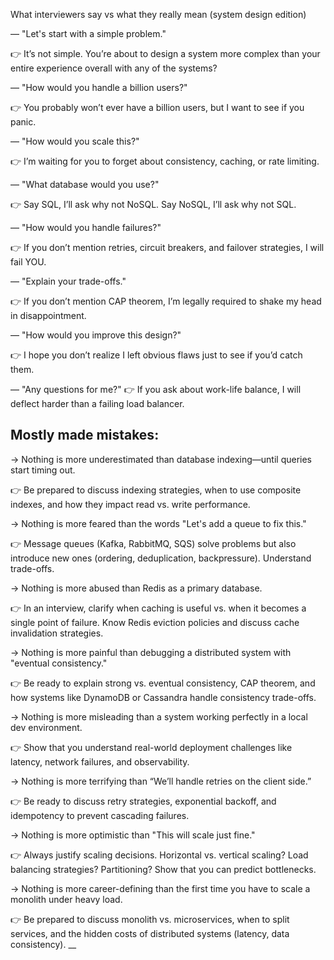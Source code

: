 What interviewers say vs what they really mean (system design edition) 



— "Let's start with a simple problem." 

👉 It’s not simple. You’re about to design a system more complex than your entire experience overall with any of the systems?

— "How would you handle a billion users?" 

👉 You probably won’t ever have a billion users, but I want to see if you panic. 

— "How would you scale this?" 

👉 I’m waiting for you to forget about consistency, caching, or rate limiting. 

— "What database would you use?" 

👉 Say SQL, I’ll ask why not NoSQL. Say NoSQL, I’ll ask why not SQL. 

— "How would you handle failures?" 

👉 If you don’t mention retries, circuit breakers, and failover strategies, I will fail YOU. 

— "Explain your trade-offs." 

👉 If you don’t mention CAP theorem, I’m legally required to shake my head in disappointment. 

— "How would you improve this design?" 

👉 I hope you don’t realize I left obvious flaws just to see if you’d catch them. 

— "Any questions for me?" 
👉 If you ask about work-life balance, I will deflect harder than a failing load balancer. 

## Mostly made mistakes:

→ Nothing is more underestimated than database indexing—until queries start timing out. 

👉  Be prepared to discuss indexing strategies, when to use composite indexes, and how they impact read vs. write performance. 

→  Nothing is more feared than the words "Let's add a queue to fix this." 

👉  Message queues (Kafka, RabbitMQ, SQS) solve problems but also introduce new ones (ordering, deduplication, backpressure). Understand trade-offs. 

→  Nothing is more abused than Redis as a primary database. 

👉  In an interview, clarify when caching is useful vs. when it becomes a single point of failure. Know Redis eviction policies and discuss cache invalidation strategies. 

→  Nothing is more painful than debugging a distributed system with "eventual consistency." 

👉  Be ready to explain strong vs. eventual consistency, CAP theorem, and how systems like DynamoDB or Cassandra handle consistency trade-offs. 

→  Nothing is more misleading than a system working perfectly in a local dev environment. 

👉  Show that you understand real-world deployment challenges like latency, network failures, and observability. 

→  Nothing is more terrifying than “We’ll handle retries on the client side.” 

👉  Be ready to discuss retry strategies, exponential backoff, and idempotency to prevent cascading failures. 

→  Nothing is more optimistic than "This will scale just fine." 

👉  Always justify scaling decisions. Horizontal vs. vertical scaling? Load balancing strategies? Partitioning? Show that you can predict bottlenecks. 

 →  Nothing is more career-defining than the first time you have to scale a monolith under heavy load. 

👉  Be prepared to discuss monolith vs. microservices, when to split services, and the hidden costs of distributed systems (latency, data consistency). 
__

